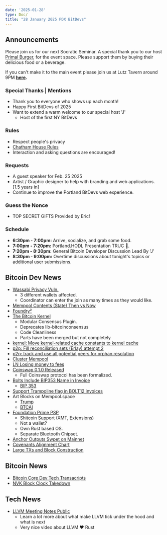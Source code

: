 ```yaml
---
date: '2025-01-28'
type: Doc/
title: "28 January 2025 PDX BitDevs"
---
```


## Announcements

Please join us for our next Socratic Seminar. A special thank you to our host <a href="https://dicksprimalburger.com/" data-no-summary>Primal Burger</a>, for the event space. Please support them by buying their delicious food or a beverage.

If you can't make it to the main event please join us at Lutz Tavern around 9PM **<a href="https://www.lutztavern.com/" data-no-summary>here</a>.**

### Special Thanks | Mentions

- Thank you to everyone who shows up each month!
- Happy First BitDevs of 2025
- Want to extend a warm welcome to our special host 'J'
  - Host of the first NY BitDevs

### Rules

- Respect people's privacy
- [Chatham House Rules](https://www.chathamhouse.org/about-us/chatham-house-rule)
- Interaction and asking questions are encouraged!

### Requests

- A guest speaker for Feb. 25 2025
- Artist / Graphic designer to help with branding and web applications. [1.5 years in]
- Continue to improve the Portland BitDevs web experience.

### Guess the Nonce

- TOP SECRET GIFTS Provided by Eric! 

### Schedule

- **6:30pm - 7:00pm:** Arrive, socialize, and grab some food.
- **7:00pm - 7:20pm:** Portland.HODL Presentation TRUC 🚚.
- **7:20pm - 8:30pm:** General Bitcoin Developer Discussion Lead By 'J'
- **8:30pm - 9:00pm:** Overtime discussions about tonight's topics or additional user submissions.

## Bitcoin Dev News
- [Wassabi Privacy Vuln.](https://github.com/GingerPrivacy/GingerWallet/discussions/116)
  - 3 different wallets affected.
  - Coordinator can enter the join as many times as they would like.
- [Mempool Contents (State) Then vs Now](https://x.com/mononautical/status/1841595148544745652)
- [Foundry²](https://x.com/0xB10C/status/1841863284636442882)
- [The Bitcoin Kernel](https://thecharlatan.ch/Kernel/)
  - Modular Consensus Plugin.
  - Deprecates lib-bitcoinconsensus
  - Code Cleanliness
  - Parts have been merged but not completely
- [kernel: Move kernel-related cache constants to kernel cache](https://github.com/bitcoin/bitcoin/pull/31483)
- [p2p: Fill reconciliation sets (Erlay) attempt 2](https://github.com/bitcoin/bitcoin/pull/30116)
- [p2p: track and use all potential peers for orphan resolution](https://github.com/bitcoin/bitcoin/pull/31397)
- [Cluster Mempool](https://github.com/bitcoin/bitcoin/pull/31122)
- [LN Losing money to fees](https://delvingbitcoin.org/t/disclosure-irrevocable-fees-stealing-from-ln-using-revoked-commitment-transactions/1314)
- [Coinswap 0.1.0 Released](https://github.com/citadel-tech/coinswap/releases/tag/v0.1.0)
  - Full Coinswap protocol has been formalized.
- [Bolts Include BIP353 Name in Invoice](https://github.com/lightning/bolts/pull/1180)
  - [BIP 353](https://en.bitcoin.it/wiki/BIP_0353)
- [Support Trampoline flag in BOLT12 invoices](https://github.com/lightningdevkit/rust-lightning/pull/3446)
- Art Blocks on Mempool.space
  - [Trump](https://x.com/mononautical/status/1880175477387850002)
  - [BTCAI](https://en.bitcoin.it/wiki/BIP_0353)
- [Foundation Prime PSP](https://www.youtube.com/watch?v=0TjuC4NVxnI)
  - Shitcoin Support (XMT, Extensions)
  - Not a wallet?
  - Own Rust based OS.
  - Separate Bluetooth Chipset.
- [Anchor Outputs Swpet on Mainnet](https://mempool.space/address/bc1qqjn2j9cac562ws65raxeua88km8t4z5vqpun0l)
- [Covenants Alignment Chart](https://en.bitcoin.it/wiki/Covenants_support)
- [Large TXs and Block Construction](https://bitcoin.stackexchange.com/questions/124636/why-do-standardness-rules-limit-transaction-weight)

## Bitcoin News
- [Bitcoin Core Dev Tech Transacripts](https://btctranscripts.com/bitcoin-core-dev-tech/2024-10)
- [NVK Block Clock Takedown](https://x.com/zachherbert/status/1857157133638250551)

## Tech News
- [LLVM Meeting Notes Public](https://www.youtube.com/@LLVMPROJ/videos)
  - Learn a lot more about what make LLVM tick under the hood and what is next
  - Very nice video about LLVM ❤️ Rust
